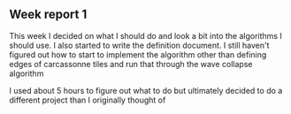 ## Week report 1

This week I decided on what I should do and look a bit into the algorithms
I should use. I also started to write the definition document. I still
haven't figured out how to start to implement the algorithm other than
defining edges of carcassonne tiles and run that through the wave collapse algorithm

I used about 5 hours to figure out what to do but ultimately decided to
do a different project than I originally thought of
